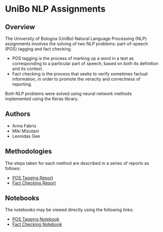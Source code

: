 # UniBo NLP Assignments

## Overview
The University of Bologna (UniBo) Natural Language Processing (NLP) assignments involves the solving of two NLP problems: part-of-speech (POS) tagging and fact checking. 

- POS tagging is the process of marking up a word in a text as corresponding to a particular part of speech, based on both its definition and its context. 
- Fact checking is the process that seeks to verify sometimes factual information, in order to promote the veracity and correctness of reporting. 

Both NLP problems were solved using neural network methods implemented using the Keras library.

## Authors
- Anna Fabris
- Miki Mizutani
- Leonidas Gee

## Methodologies
The steps taken for each method are described in a series of reports as follows:
- [POS Tagging Report](https://github.com/LeonidasY/unibo-nlp-assignments/blob/main/Assignment%201/Report.pdf)
- [Fact Checking Report](https://github.com/LeonidasY/unibo-nlp-assignments/blob/main/Assignment%202/Report.pdf)

## Notebooks
The notebooks may be viewed directly using the following links:
- [POS Tagging Notebook](https://nbviewer.org/github/LeonidasY/unibo-nlp-assignments/blob/main/Assignment%201/main.ipynb)
- [Fact Checking Notebook](https://nbviewer.org/github/LeonidasY/unibo-nlp-assignments/blob/main/Assignment%202/main.ipynb)
